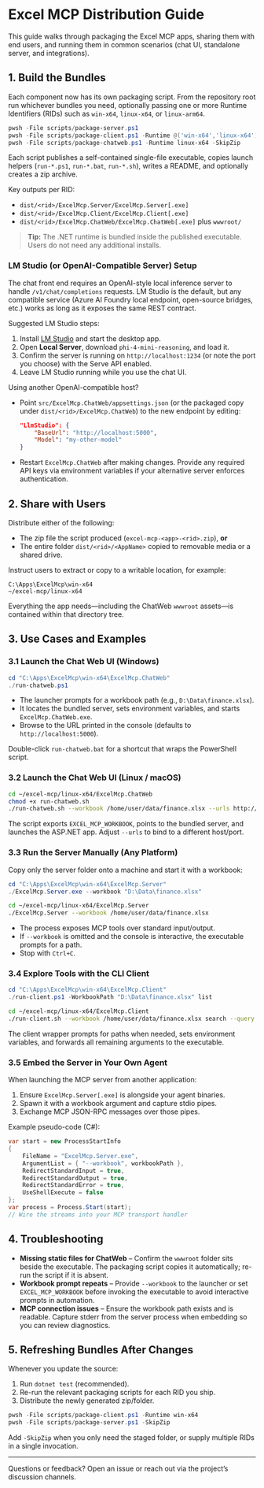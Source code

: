 # Excel MCP Distribution Guide

This guide walks through packaging the Excel MCP apps, sharing them with end users, and running them in common scenarios (chat UI, standalone server, and integrations).

## 1. Build the Bundles

Each component now has its own packaging script. From the repository root run whichever bundles you need, optionally passing one or more Runtime Identifiers (RIDs) such as `win-x64`, `linux-x64`, or `linux-arm64`.

```powershell
pwsh -File scripts/package-server.ps1
pwsh -File scripts/package-client.ps1 -Runtime @('win-x64','linux-x64')
pwsh -File scripts/package-chatweb.ps1 -Runtime linux-x64 -SkipZip
```

Each script publishes a self-contained single-file executable, copies launch helpers (`run-*.ps1`, `run-*.bat`, `run-*.sh`), writes a README, and optionally creates a zip archive.

Key outputs per RID:

- `dist/<rid>/ExcelMcp.Server/ExcelMcp.Server[.exe]`
- `dist/<rid>/ExcelMcp.Client/ExcelMcp.Client[.exe]`
- `dist/<rid>/ExcelMcp.ChatWeb/ExcelMcp.ChatWeb[.exe]` plus `wwwroot/`

> **Tip:** The .NET runtime is bundled inside the published executable. Users do not need any additional installs.

### LM Studio (or OpenAI-Compatible Server) Setup

The chat front end requires an OpenAI-style local inference server to handle `/v1/chat/completions` requests. LM Studio is the default, but any compatible service (Azure AI Foundry local endpoint, open-source bridges, etc.) works as long as it exposes the same REST contract.

Suggested LM Studio steps:

1. Install [LM Studio](https://lmstudio.ai/) and start the desktop app.
2. Open **Local Server**, download `phi-4-mini-reasoning`, and load it.
3. Confirm the server is running on `http://localhost:1234` (or note the port you choose) with the Serve API enabled.
4. Leave LM Studio running while you use the chat UI.

Using another OpenAI-compatible host?

- Point `src/ExcelMcp.ChatWeb/appsettings.json` (or the packaged copy under `dist/<rid>/ExcelMcp.ChatWeb`) to the new endpoint by editing:

    ```json
    "LlmStudio": {
        "BaseUrl": "http://localhost:5000",
        "Model": "my-other-model"
    }
    ```

- Restart `ExcelMcp.ChatWeb` after making changes. Provide any required API keys via environment variables if your alternative server enforces authentication.

## 2. Share with Users

Distribute either of the following:

- The zip file the script produced (`excel-mcp-<app>-<rid>.zip`), **or**
- The entire folder `dist/<rid>/<AppName>` copied to removable media or a shared drive.

Instruct users to extract or copy to a writable location, for example:

```
C:\Apps\ExcelMcp\win-x64
~/excel-mcp/linux-x64
```

Everything the app needs—including the ChatWeb `wwwroot` assets—is contained within that directory tree.

## 3. Use Cases and Examples

### 3.1 Launch the Chat Web UI (Windows)

```powershell
cd "C:\Apps\ExcelMcp\win-x64\ExcelMcp.ChatWeb"
./run-chatweb.ps1
```

- The launcher prompts for a workbook path (e.g., `D:\Data\finance.xlsx`).
- It locates the bundled server, sets environment variables, and starts `ExcelMcp.ChatWeb.exe`.
- Browse to the URL printed in the console (defaults to `http://localhost:5000`).

Double-click `run-chatweb.bat` for a shortcut that wraps the PowerShell script.

### 3.2 Launch the Chat Web UI (Linux / macOS)

```bash
cd ~/excel-mcp/linux-x64/ExcelMcp.ChatWeb
chmod +x run-chatweb.sh
./run-chatweb.sh --workbook /home/user/data/finance.xlsx --urls http://0.0.0.0:8080
```

The script exports `EXCEL_MCP_WORKBOOK`, points to the bundled server, and launches the ASP.NET app. Adjust `--urls` to bind to a different host/port.

### 3.3 Run the Server Manually (Any Platform)

Copy only the server folder onto a machine and start it with a workbook:

```powershell
cd "C:\Apps\ExcelMcp\win-x64\ExcelMcp.Server"
./ExcelMcp.Server.exe --workbook "D:\Data\finance.xlsx"
```

```bash
cd ~/excel-mcp/linux-x64/ExcelMcp.Server
./ExcelMcp.Server --workbook /home/user/data/finance.xlsx
```

- The process exposes MCP tools over standard input/output.
- If `--workbook` is omitted and the console is interactive, the executable prompts for a path.
- Stop with `Ctrl+C`.

### 3.4 Explore Tools with the CLI Client

```powershell
cd "C:\Apps\ExcelMcp\win-x64\ExcelMcp.Client"
./run-client.ps1 -WorkbookPath "D:\Data\finance.xlsx" list
```

```bash
cd ~/excel-mcp/linux-x64/ExcelMcp.Client
./run-client.sh --workbook /home/user/data/finance.xlsx search --query "Contoso"
```

The client wrapper prompts for paths when needed, sets environment variables, and forwards all remaining arguments to the executable.

### 3.5 Embed the Server in Your Own Agent

When launching the MCP server from another application:

1. Ensure `ExcelMcp.Server[.exe]` is alongside your agent binaries.
2. Spawn it with a workbook argument and capture stdio pipes.
3. Exchange MCP JSON-RPC messages over those pipes.

Example pseudo-code (C#):

```csharp
var start = new ProcessStartInfo
{
    FileName = "ExcelMcp.Server.exe",
    ArgumentList = { "--workbook", workbookPath },
    RedirectStandardInput = true,
    RedirectStandardOutput = true,
    RedirectStandardError = true,
    UseShellExecute = false
};
var process = Process.Start(start);
// Wire the streams into your MCP transport handler
```

## 4. Troubleshooting

- **Missing static files for ChatWeb** – Confirm the `wwwroot` folder sits beside the executable. The packaging script copies it automatically; re-run the script if it is absent.
- **Workbook prompt repeats** – Provide `--workbook` to the launcher or set `EXCEL_MCP_WORKBOOK` before invoking the executable to avoid interactive prompts in automation.
- **MCP connection issues** – Ensure the workbook path exists and is readable. Capture stderr from the server process when embedding so you can review diagnostics.

## 5. Refreshing Bundles After Changes

Whenever you update the source:

1. Run `dotnet test` (recommended).
2. Re-run the relevant packaging scripts for each RID you ship.
3. Distribute the newly generated zip/folder.

```powershell
pwsh -File scripts/package-client.ps1 -Runtime win-x64
pwsh -File scripts/package-server.ps1 -SkipZip
```

Add `-SkipZip` when you only need the staged folder, or supply multiple RIDs in a single invocation.

---
Questions or feedback? Open an issue or reach out via the project’s discussion channels.
